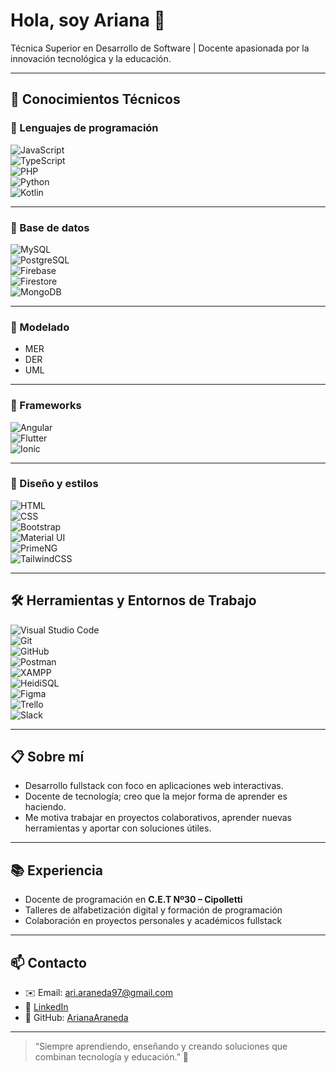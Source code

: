# Hola, soy Ariana 👋

Técnica Superior en Desarrollo de Software | Docente apasionada por la innovación tecnológica y la educación.

---

## 🧩 Conocimientos Técnicos  

### 🔹 Lenguajes de programación  
![JavaScript](https://img.shields.io/badge/JavaScript-F7DF1E?style=for-the-badge&logo=javascript&logoColor=000)  
![TypeScript](https://img.shields.io/badge/TypeScript-3178C6?style=for-the-badge&logo=typescript&logoColor=fff)  
![PHP](https://img.shields.io/badge/PHP-777BB4?style=for-the-badge&logo=php&logoColor=fff)  
![Python](https://img.shields.io/badge/Python-3776AB?style=for-the-badge&logo=python&logoColor=fff)  
![Kotlin](https://img.shields.io/badge/Kotlin-7F52FF?style=for-the-badge&logo=kotlin&logoColor=fff)  

---

### 🔹 Base de datos  
![MySQL](https://img.shields.io/badge/MySQL-4479A1?style=for-the-badge&logo=mysql&logoColor=fff)  
![PostgreSQL](https://img.shields.io/badge/PostgreSQL-4169E1?style=for-the-badge&logo=postgresql&logoColor=fff)  
![Firebase](https://img.shields.io/badge/Firebase-FFCA28?style=for-the-badge&logo=firebase&logoColor=000)  
![Firestore](https://img.shields.io/badge/Firestore-FF7139?style=for-the-badge&logo=firebase&logoColor=fff)  
![MongoDB](https://img.shields.io/badge/MongoDB-47A248?style=for-the-badge&logo=mongodb&logoColor=fff)  

---

### 🔹 Modelado  
- MER  
- DER  
- UML  

---

### 🔹 Frameworks  
![Angular](https://img.shields.io/badge/Angular-DD0031?style=for-the-badge&logo=angular&logoColor=fff)  
![Flutter](https://img.shields.io/badge/Flutter-02569B?style=for-the-badge&logo=flutter&logoColor=fff)  
![Ionic](https://img.shields.io/badge/Ionic-3880FF?style=for-the-badge&logo=ionic&logoColor=fff)  

---

### 🔹 Diseño y estilos  
![HTML](https://img.shields.io/badge/HTML5-E34F26?style=for-the-badge&logo=html5&logoColor=fff)  
![CSS](https://img.shields.io/badge/CSS3-1572B6?style=for-the-badge&logo=css3&logoColor=fff)  
![Bootstrap](https://img.shields.io/badge/Bootstrap-7952B3?style=for-the-badge&logo=bootstrap&logoColor=fff)  
![Material UI](https://img.shields.io/badge/Material%20UI-007FFF?style=for-the-badge&logo=mui&logoColor=fff)  
![PrimeNG](https://img.shields.io/badge/PrimeNG-4A90E2?style=for-the-badge&logo=primefaces&logoColor=fff)  
![TailwindCSS](https://img.shields.io/badge/Tailwind_CSS-38B2AC?style=for-the-badge&logo=tailwind-css&logoColor=fff)  


---
## 🛠 Herramientas y Entornos de Trabajo  

![Visual Studio Code](https://img.shields.io/badge/VS%20Code-0078D4?style=for-the-badge&logo=visual-studio-code&logoColor=fff)  
![Git](https://img.shields.io/badge/Git-F05032?style=for-the-badge&logo=git&logoColor=fff)  
![GitHub](https://img.shields.io/badge/GitHub-181717?style=for-the-badge&logo=github&logoColor=fff)  
![Postman](https://img.shields.io/badge/Postman-FF6C37?style=for-the-badge&logo=postman&logoColor=fff)  
![XAMPP](https://img.shields.io/badge/XAMPP-F37623?style=for-the-badge&logo=xampp&logoColor=fff)  
![HeidiSQL](https://img.shields.io/badge/HeidiSQL-4479A1?style=for-the-badge&logo=mysql&logoColor=fff)  
![Figma](https://img.shields.io/badge/Figma-F24E1E?style=for-the-badge&logo=figma&logoColor=fff)  
![Trello](https://img.shields.io/badge/Trello-0052CC?style=for-the-badge&logo=trello&logoColor=fff)  
![Slack](https://img.shields.io/badge/Slack-4A154B?style=for-the-badge&logo=slack&logoColor=fff)  

---

## 📋 Sobre mí

- Desarrollo fullstack con foco en aplicaciones web interactivas.  
- Docente de tecnología; creo que la mejor forma de aprender es haciendo.  
- Me motiva trabajar en proyectos colaborativos, aprender nuevas herramientas y aportar con soluciones útiles.  

---

## 📚 Experiencia

- Docente de programación en **C.E.T Nº30 – Cipolletti**  
- Talleres de alfabetización digital y formación de programación  
- Colaboración en proyectos personales y académicos fullstack  

---

## 📫 Contacto

- ✉️ Email: ari.araneda97@gmail.com  
- 🔗 [LinkedIn](https://www.linkedin.com/in/ariana-araneda-549aba1ba/)  
- 🐙 GitHub: [ArianaAraneda](https://github.com/ArianaAraneda)

---

> “Siempre aprendiendo, enseñando y creando soluciones que combinan tecnología y educación.” 🚀
